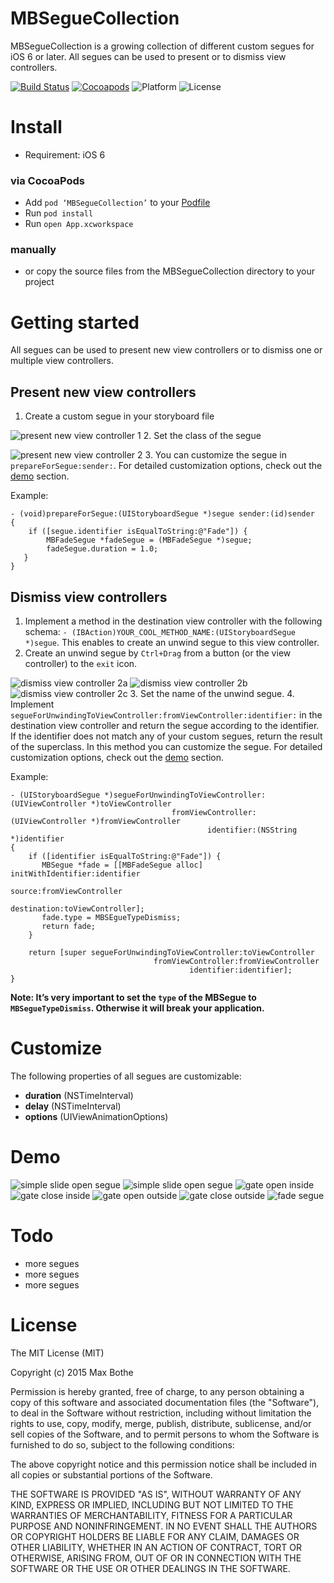 # MBSegueCollection

MBSegueCollection is a growing collection of different custom segues for iOS 6 or later. All segues can be used to present or to dismiss view controllers.

[![Build Status](https://img.shields.io/travis/mathebox/MBSegueCollection.svg?style=flat)](https://travis-ci.org/mathebox/MBSegueCollection) [![Cocoapods](https://img.shields.io/cocoapods/v/MBSegueCollection.svg?style=flat)](http://cocoapods.org/?q=mbseguecollection) ![Platform](https://img.shields.io/cocoapods/p/MBSegueCollection.svg?style=flat) ![License](https://img.shields.io/cocoapods/l/MBSegueCollection.svg?style=flat)

# Install
- Requirement: iOS 6


### via CocoaPods
- Add `pod ‘MBSegueCollection’` to your [Podfile](http://cocoapods.org/)
- Run `pod install`
- Run `open App.xcworkspace`

### manually
- or copy the source files from the MBSegueCollection directory to your project

# Getting started
All segues can be used to present new view controllers or to dismiss one or multiple view controllers.

## Present new view controllers
1. Create a custom segue in your storyboard file

  ![present new view controller 1](https://raw.githubusercontent.com/mathebox/MBSegueCollection/master/assets/present_new_view_controller_1.png)
2. Set the class of the segue

  ![present new view controller 2](https://raw.githubusercontent.com/mathebox/MBSegueCollection/master/assets/present_new_view_controller_2.png)
3. You can customize the segue in `prepareForSegue:sender:`. For detailed customization options, check out the [demo](https://github.com/mathebox/MBSegueCollection#demo) section.

  Example:
  ```objc
  - (void)prepareForSegue:(UIStoryboardSegue *)segue sender:(id)sender
  {
      if ([segue.identifier isEqualToString:@"Fade"]) {
          MBFadeSegue *fadeSegue = (MBFadeSegue *)segue;
          fadeSegue.duration = 1.0;
     }
  }
  ```

## Dismiss view controllers
1. Implement a method in the destination view controller with the following schema: ```- (IBAction)YOUR_COOL_METHOD_NAME:(UIStoryboardSegue *)segue```. This enables to create an unwind segue to this view controller.
2. Create an unwind segue by `Ctrl+Drag` from a button (or the view controller) to the `exit` icon.

  ![dismiss view controller 2a](https://raw.githubusercontent.com/mathebox/MBSegueCollection/master/assets/dismiss_view_controller_2a.png)
![dismiss view controller 2b](https://raw.githubusercontent.com/mathebox/MBSegueCollection/master/assets/dismiss_view_controller_2b.png)
![dismiss view controller 2c](https://raw.githubusercontent.com/mathebox/MBSegueCollection/master/assets/dismiss_view_controller_2c.png)
3. Set the name of the unwind segue.
4. Implement `segueForUnwindingToViewController:fromViewController:identifier:` in the destination view controller and return the segue according to the identifier. If the identifier does not match any of your custom segues, return the result of the superclass. In this method you can customize the segue. For detailed customization options, check out the [demo](https://github.com/mathebox/MBSegueCollection#demo) section.

  Example:
  ```objc
- (UIStoryboardSegue *)segueForUnwindingToViewController:(UIViewController *)toViewController
                                      fromViewController:(UIViewController *)fromViewController
                                              identifier:(NSString *)identifier
{
      if ([identifier isEqualToString:@"Fade"]) {
         MBSegue *fade = [[MBFadeSegue alloc] initWithIdentifier:identifier
                                                          source:fromViewController
                                                      destination:toViewController];
         fade.type = MBSEgueTypeDismiss;
         return fade;
      }

      return [super segueForUnwindingToViewController:toViewController
                                  fromViewController:fromViewController
                                          identifier:identifier];
  }
  ```

**Note: It’s very important to set the `type` of the MBSegue to `MBSegueTypeDismiss`. Otherwise it will break your application.**

# Customize
The following properties of all segues are customizable:
- **duration** (NSTimeInterval)
- **delay** (NSTimeInterval)
- **options** (UIViewAnimationOptions)

# Demo
![simple slide open segue](https://raw.githubusercontent.com/mathebox/MBSegueCollection/master/assets/segue_simple_slide_open.gif)
![simple slide open segue](https://raw.githubusercontent.com/mathebox/MBSegueCollection/master/assets/segue_simple_slide_close.gif)
![gate open inside](https://raw.githubusercontent.com/mathebox/MBSegueCollection/master/assets/segue_gate_open_inside.gif)
![gate close inside](https://raw.githubusercontent.com/mathebox/MBSegueCollection/master/assets/segue_gate_close_inside.gif)
![gate open outside](https://raw.githubusercontent.com/mathebox/MBSegueCollection/master/assets/segue_gate_open_outside.gif)
![gate close outside](https://raw.githubusercontent.com/mathebox/MBSegueCollection/master/assets/segue_gate_close_outside.gif)
![fade segue](https://raw.githubusercontent.com/mathebox/MBSegueCollection/master/assets/segue_fade.gif)

# Todo
- more segues
- more segues
- more segues

# License
The MIT License (MIT)

Copyright (c) 2015 Max Bothe

Permission is hereby granted, free of charge, to any person obtaining a copy
of this software and associated documentation files (the "Software"), to deal
in the Software without restriction, including without limitation the rights
to use, copy, modify, merge, publish, distribute, sublicense, and/or sell
copies of the Software, and to permit persons to whom the Software is
furnished to do so, subject to the following conditions:

The above copyright notice and this permission notice shall be included in all
copies or substantial portions of the Software.

THE SOFTWARE IS PROVIDED "AS IS", WITHOUT WARRANTY OF ANY KIND, EXPRESS OR
IMPLIED, INCLUDING BUT NOT LIMITED TO THE WARRANTIES OF MERCHANTABILITY,
FITNESS FOR A PARTICULAR PURPOSE AND NONINFRINGEMENT. IN NO EVENT SHALL THE
AUTHORS OR COPYRIGHT HOLDERS BE LIABLE FOR ANY CLAIM, DAMAGES OR OTHER
LIABILITY, WHETHER IN AN ACTION OF CONTRACT, TORT OR OTHERWISE, ARISING FROM,
OUT OF OR IN CONNECTION WITH THE SOFTWARE OR THE USE OR OTHER DEALINGS IN THE
SOFTWARE.
